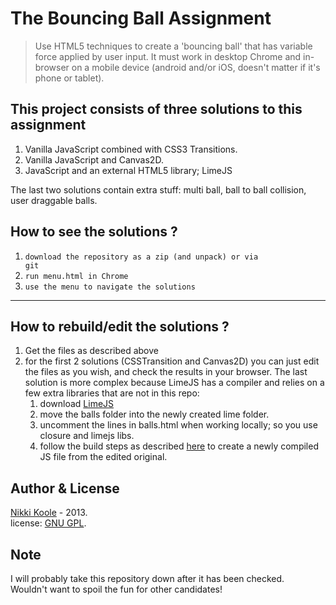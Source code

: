 The Bouncing Ball Assignment
============================

>Use HTML5 techniques to create a 'bouncing ball' that has variable force applied by user input. It must work in desktop Chrome and in-browser on a mobile device (android and/or iOS, doesn't matter if it's phone or tablet).

This project consists of three solutions to this assignment
-----------------------------------------------------------

1. Vanilla JavaScript combined with CSS3 Transitions.
2. Vanilla JavaScript and Canvas2D.
3. JavaScript and an external HTML5 library; LimeJS

The last two solutions contain extra stuff: multi ball, ball to ball collision, user draggable balls.

How to see the solutions ?
--------------------------

1. <code>download the repository as a zip (and unpack) or via git</code>
2. <code>run menu.html in Chrome</code>
3. <code>use the menu to navigate the solutions</code>
- - -

How to rebuild/edit the solutions ?
-----------------------------------
1. Get the files as described above
2. for the first 2 solutions (CSSTransition and Canvas2D) you can just edit the files as you wish, and check the results in your browser.  The last solution is more complex because LimeJS has a compiler and relies on a few extra libraries that are not in this repo:
   1. download  [LimeJS](https://github.com/digitalfruit/limejs "Title")
   2. move the balls folder into the newly created lime folder. 
   3. uncomment the lines in balls.html when working locally; so you use closure and limejs libs.
   4. follow the build steps as described [here](http://www.limejs.com/7-building "Title") to create a newly compiled JS file from the edited original.
   

Author & License
------
[Nikki Koole]("mailto:nikkikoole@gmail.com")  - 2013.  
license: [GNU GPL](http://en.wikipedia.org/wiki/GNU_General_Public_License).  

Note
----
I will probably take this repository down after it has been checked.  
Wouldn't want to spoil the fun for other candidates!

 

